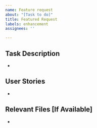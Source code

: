 ```yaml
---
name: Feature request
about: "[Task to do]"
title: Featured Request
labels: enhancement
assignees: ''

---
```


## Task Description

- 

## User Stories

-

## Relevant Files [If Available] 

-
